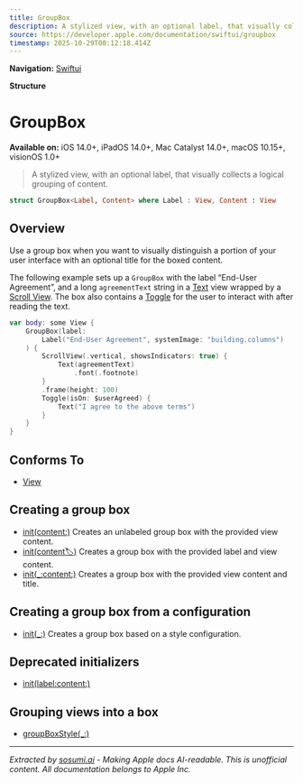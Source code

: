 ```yaml
---
title: GroupBox
description: A stylized view, with an optional label, that visually collects a logical grouping of content.
source: https://developer.apple.com/documentation/swiftui/groupbox
timestamp: 2025-10-29T00:12:18.414Z
---
```


**Navigation:** [Swiftui](/documentation/swiftui)

**Structure**

# GroupBox

**Available on:** iOS 14.0+, iPadOS 14.0+, Mac Catalyst 14.0+, macOS 10.15+, visionOS 1.0+

> A stylized view, with an optional label, that visually collects a logical grouping of content.

```swift
struct GroupBox<Label, Content> where Label : View, Content : View
```

## Overview

Use a group box when you want to visually distinguish a portion of your user interface with an optional title for the boxed content.

The following example sets up a `GroupBox` with the label “End-User Agreement”, and a long `agreementText` string in a [Text](/documentation/swiftui/text) view wrapped by a [Scroll View](/documentation/swiftui/scrollview). The box also contains a [Toggle](/documentation/swiftui/toggle) for the user to interact with after reading the text.

```swift
var body: some View {
    GroupBox(label:
        Label("End-User Agreement", systemImage: "building.columns")
    ) {
        ScrollView(.vertical, showsIndicators: true) {
            Text(agreementText)
                .font(.footnote)
        }
        .frame(height: 100)
        Toggle(isOn: $userAgreed) {
            Text("I agree to the above terms")
        }
    }
}
```



## Conforms To

- [View](/documentation/swiftui/view)

## Creating a group box

- [init(content:)](/documentation/swiftui/groupbox/init(content:)) Creates an unlabeled group box with the provided view content.
- [init(content:label:)](/documentation/swiftui/groupbox/init(content:label:)) Creates a group box with the provided label and view content.
- [init(_:content:)](/documentation/swiftui/groupbox/init(_:content:)) Creates a group box with the provided view content and title.

## Creating a group box from a configuration

- [init(_:)](/documentation/swiftui/groupbox/init(_:)) Creates a group box based on a style configuration.

## Deprecated initializers

- [init(label:content:)](/documentation/swiftui/groupbox/init(label:content:))

## Grouping views into a box

- [groupBoxStyle(_:)](/documentation/swiftui/view/groupboxstyle(_:))

---

*Extracted by [sosumi.ai](https://sosumi.ai) - Making Apple docs AI-readable.*
*This is unofficial content. All documentation belongs to Apple Inc.*

